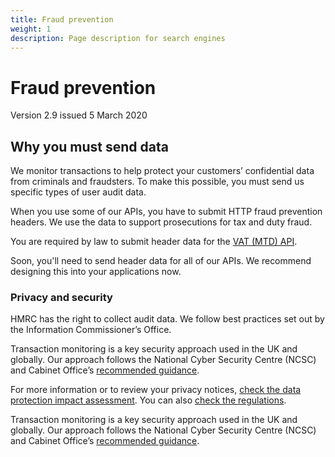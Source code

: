 ```yaml
---
title: Fraud prevention
weight: 1
description: Page description for search engines
---
```


# Fraud prevention

Version 2.9 issued 5 March 2020


## Why you must send data

We monitor transactions to help protect your customers’ confidential data from criminals and fraudsters. To make this possible, you must send us specific types of user audit data.

When you use some of our APIs, you have to submit HTTP fraud prevention headers. We use the data to support prosecutions for tax and duty fraud.

You are required by law to submit header data for the <a href="/api-documentation/docs/api/service/vat-api/1.0">VAT (MTD) API</a>.

Soon, you'll need to send header data for all of our APIs. We recommend designing this into your applications now.


### Privacy and security

HMRC has the right to collect audit data. We follow best practices set out by the Information Commissioner’s Office.

Transaction monitoring is a key security approach used in the UK and globally. Our approach follows the National Cyber Security Centre (NCSC) and Cabinet Office’s <a href="https://assets.publishing.service.gov.uk/government/uploads/system/uploads/attachment_data/file/271268/GPG_53_Transaction_Monitoring_issue_1-1_April_2013.pdf">recommended guidance</a>.

For more information or to review your privacy notices, <a href="/api-documentation/assets/content/documentation/3f4c263faa8231bea05c1826b7f6b81c-TxM DPIA v3 1 Public.pdf">check the data protection impact assessment</a>. You can also <a href="http://www.legislation.gov.uk/uksi/2019/360/made">check the regulations</a>.

Transaction monitoring is a key security approach used in the UK and globally. Our approach follows the National Cyber Security Centre (NCSC) and Cabinet Office’s <a href="https://assets.publishing.service.gov.uk/government/uploads/system/uploads/attachment_data/file/271268/GPG_53_Transaction_Monitoring_issue_1-1_April_2013.pdf">recommended guidance</a>.
